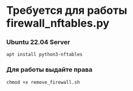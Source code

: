 # Требуется для работы firewall_nftables.py
### Ubuntu 22.04 Server
```
apt install python3-nftables
```

### Для работы выдайте права
```
chmod +x remove_firewall.sh
```

